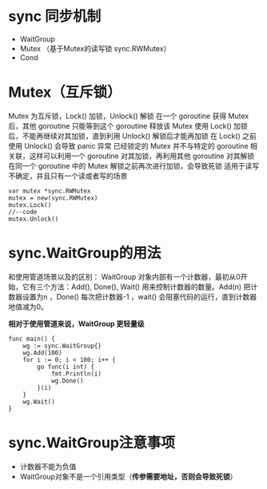 # sync 同步机制

* WaitGroup
* Mutex （基于Mutex的读写锁 sync.RWMutex）
* Cond


# Mutex（互斥锁）
Mutex 为互斥锁，Lock() 加锁，Unlock() 解锁
在一个 goroutine 获得 Mutex 后，其他 goroutine 只能等到这个 goroutine 释放该 Mutex
使用 Lock() 加锁后，不能再继续对其加锁，直到利用 Unlock() 解锁后才能再加锁
在 Lock() 之前使用 Unlock() 会导致 panic 异常
已经锁定的 Mutex 并不与特定的 goroutine 相关联，这样可以利用一个 goroutine 对其加锁，再利用其他 goroutine 对其解锁
在同一个 goroutine 中的 Mutex 解锁之前再次进行加锁，会导致死锁
适用于读写不确定，并且只有一个读或者写的场景


```
var mutex *sync.RWMutex
mutex = new(sync.RWMutex)
mutex.Lock()
//--code
mutex.Unlock()
```

# sync.WaitGroup的用法

和使用管道场景以及的区别：
WaitGroup 对象内部有一个计数器，最初从0开始，它有三个方法：Add(), Done(), Wait() 用来控制计数器的数量。Add(n) 把计数器设置为n ，Done() 每次把计数器-1 ，wait() 会阻塞代码的运行，直到计数器地值减为0。

**相对于使用管道来说，WaitGroup 更轻量级**

```
func main() {
    wg := sync.WaitGroup{}
    wg.Add(100)
    for i := 0; i < 100; i++ {
        go func(i int) {
            fmt.Println(i)
            wg.Done()
        }(i)
    }
    wg.Wait()
}
```

# sync.WaitGroup注意事项
* 计数器不能为负值
* WaitGroup对象不是一个引用类型（**传参需要地址，否则会导致死锁**）
